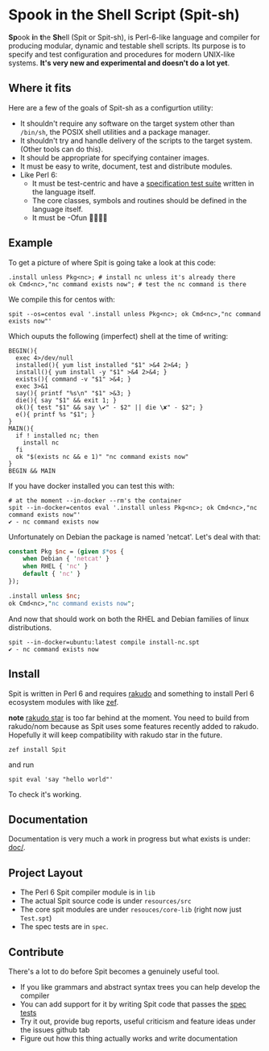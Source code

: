 # Spook in the Shell Script (Spit-sh)

**Sp**ook **i**n **t**he **Sh**ell (Spit or Spit-sh), is Perl-6-like
language and compiler for producing modular, dynamic and testable
shell scripts. Its purpose is to specify and test configuration and
procedures for modern UNIX-like systems. **It's very new and
experimental and doesn't do a lot yet**.


## Where it fits
Here are a few of the goals of Spit-sh as a configurtion utility:

- It shouldn't require any software on the target system other than
  `/bin/sh`, the POSIX shell utilities and a package manager.
- It shouldn't try and handle delivery of the scripts to the target
  system. (Other tools can do this).
- It should be appropriate for specifying container images.
- It must be easy to write, document, test and distribute modules.
- Like Perl 6:
  - It must be test-centric and have
    a [specification test suite](spec) written in the language itself.
  - The core classes, symbols and routines should be defined in the
    language itself.
  - It must be -Ofun 👻🐚💕🦋

## Example
To get a picture of where Spit is going take a look at this code:

``` perl6
.install unless Pkg<nc>; # install nc unless it's already there
ok Cmd<nc>,"nc command exists now"; # test the nc command is there

```
We compile this for centos with:

``` shell
spit --os=centos eval '.install unless Pkg<nc>; ok Cmd<nc>,"nc command exists now"'
```
Which ouputs the following (imperfect) shell at the time of writing:

``` shell
BEGIN(){
  exec 4>/dev/null
  installed(){ yum list installed "$1" >&4 2>&4; }
  install(){ yum install -y "$1" >&4 2>&4; }
  exists(){ command -v "$1" >&4; }
  exec 3>&1
  say(){ printf "%s\n" "$1" >&3; }
  die(){ say "$1" && exit 1; }
  ok(){ test "$1" && say \✔" - $2" || die \✘" - $2"; }
  e(){ printf %s "$1"; }
}
MAIN(){
  if ! installed nc; then
    install nc
  fi
  ok "$(exists nc && e 1)" "nc command exists now"
}
BEGIN && MAIN
```
If you have docker installed you can test this with:

``` shell
# at the moment --in-docker --rm's the container
spit --in-docker=centos eval '.install unless Pkg<nc>; ok Cmd<nc>,"nc command exists now"'
✔ - nc command exists now
```

Unfortunately on Debian the package is named 'netcat'. Let's deal with that:

``` perl
constant Pkg $nc = (given $*os {
    when Debian { 'netcat' }
    when RHEL { 'nc' }
    default { 'nc' }
});

.install unless $nc;
ok Cmd<nc>,"nc command exists now";
```

And now that should work on both the RHEL and Debian families of
linux distributions.

```
spit --in-docker=ubuntu:latest compile install-nc.spt
✔ - nc command exists now
```

## Install

Spit is written in Perl 6 and
requires [rakudo](https://github.com/rakudo/rakudo) and something to
install Perl 6 ecosystem modules with
like [zef](https://github.com/ugexe/zef).

**note** [rakudo star](http://rakudo.org/how-to-get-rakudo/) is too
far behind at the moment. You need to build from rakudo/nom because as
Spit uses some features recently added to rakudo. Hopefully it will
keep compatibility with rakudo star in the future.

```shell
zef install Spit
```
and run
```shell
spit eval 'say "hello world"'
```
To check it's working.

## Documentation

Documentation is very much a work in progress but what exists is under: [doc/](doc).

## Project Layout

* The Perl 6 Spit compiler module is in `lib`
* The actual Spit source code is under `resources/src`
* The core spit modules are under `resouces/core-lib` (right now just `Test.spt`)
* The spec tests are in `spec`.

## Contribute

There's a lot to do before Spit becomes a genuinely useful tool.

* If you like grammars and abstract syntax trees you can
  help develop the compiler
* You can add support for it by writing Spit code that passes the [spec tests](spec)
* Try it out, provide bug reports, useful criticism and feature ideas under the
  issues github tab
* Figure out how this thing actually works and write documentation
